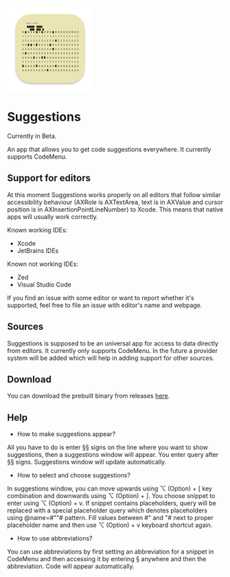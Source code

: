 <img src="icon.png" width="200px"/>

# Suggestions

Currently in Beta.

An app that allows you to get code suggestions everywhere. It currently supports CodeMenu.

## Support for editors

At this moment Suggestions works properly on all editors that follow similar accessibility behaviour (AXRole is AXTextArea, text is in AXValue and cursor position is in AXInsertionPointLineNumber) to Xcode. This means that native apps will usually work correctly. 

Known working IDEs:

- Xcode
- JetBrains IDEs

Known not working IDEs:

- Zed
- Visual Studio Code

If you find an issue with some editor or want to report whether it's supported, feel free to file an issue with editor's name and webpage.

## Sources

Suggestions is supposed to be an universal app for access to data directly from editors. It currently only supports CodeMenu. In the future a provider system will be added which will help in adding support for other sources.

## Download

You can download the prebuilt binary from releases [here](https://github.com/Extiri/Suggestions/releases/latest).

## Help

- How to make suggestions appear?

All you have to do is enter §§ signs on the line where you want to show suggestions, then a suggestions window will appear. You enter query after §§ signs. Suggestions window will update automatically.
      
- How to select and choose suggestions?

In suggestions window, you can move upwards using ⌥ (Option) + [ key combination and downwards using ⌥ (Option) + ]. You choose snippet to enter using ⌥ (Option) + v. If snippet contains placeholders, query will be replaced with a special placeholder query which denotes placeholders using @name=#\"\"# pattern. Fill values between #\" and \"# next to proper placeholder name and then use  ⌥ (Option) + v keyboard shortcut again.
      
- How to use abbreviations?

You can use abbreviations by first setting an abbreviation for a snippet in CodeMenu and then accessing it by entering § anywhere and then the abbreviation. Code will appear automatically.
